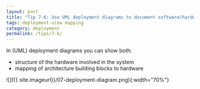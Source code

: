 ```yaml
---
layout: post
title: "Tip 7-6: Use UML deployment diagrams to document software/hardware mapping!"
tags: deployment-view mapping
category: deployment
permalink: /tips/7-6/
---
```


In (UML) deployment diagrams you can show both:

* structure of the hardware involved in the system
* mapping of architecture building blocks to hardware


![]({{ site.imageurl}}/07-deployment-diagram.png){:width="70%"}
